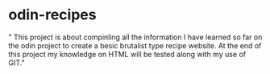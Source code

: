 # odin-recipes

" This project is about compinling all the information I have learned so far on the odin project to create a besic brutalist type recipe website. At the end of this project my knowledge on HTML will be tested along with my use of GIT."